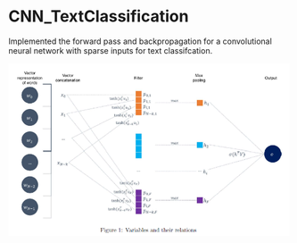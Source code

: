 # CNN_TextClassification

Implemented the forward pass and backpropagation for a convolutional neural network with sparse inputs for text classifcation.

![Image of CNN architecture used](/Images/CNNForText.PNG)
